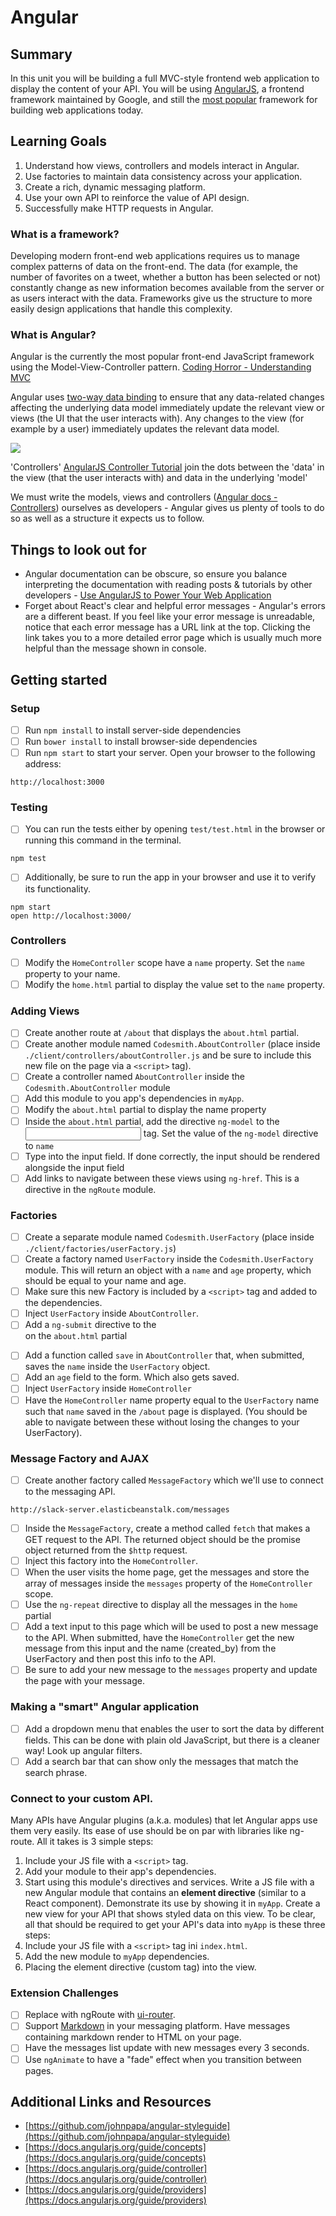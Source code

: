 # Angular

## Summary

In this unit you will be building a full MVC-style frontend web application to display the content of your API. You will be using [AngularJS](https://angularjs.org/), a frontend framework maintained by Google, and still the [most popular](https://www.airpair.com/js/javascript-framework-comparison) framework for building web applications today.

## Learning Goals

1. Understand how views, controllers and models interact in Angular.
2. Use factories to maintain data consistency across your application.
3. Create a rich, dynamic messaging platform.
4. Use your own API to reinforce the value of API design.
5. Successfully make HTTP requests in Angular.

### What is a framework?

Developing modern front-end web applications requires us to manage complex patterns of data on the front-end. The data (for example, the number of favorites on a tweet, whether a button has been selected or not) constantly change as new information becomes available from the server or as users interact with the data. Frameworks give us the structure to more easily design applications that handle this complexity. 

### What is Angular?

Angular is the currently the most popular front-end JavaScript framework using the Model-View-Controller pattern. [Coding Horror - Understanding MVC](http://blog.codinghorror.com/understanding-model-view-controller/)

Angular uses [two-way data binding](https://docs.angularjs.org/tutorial/step_04) to ensure that any data-related changes affecting the underlying data model immediately update the relevant view or views (the UI that the user interacts with). Any changes to the view (for example by a user) immediately updates the relevant data model. 

![](https://www.dropbox.com/s/lj2013fj1e8c213/Screenshot%202015-10-26%2008.09.55.png?dl=1)

'Controllers' [AngularJS Controller Tutorial](http://viralpatel.net/blogs/angularjs-controller-tutorial/) join the dots between the 'data' in the view (that the user interacts with) and data in the underlying 'model'

We must write the models, views and controllers ([Angular docs - Controllers](https://docs.angularjs.org/guide/controller)) ourselves as developers - Angular gives us plenty of tools to do so as well as a structure it expects us to follow.

## Things to look out for

* Angular documentation can be obscure, so ensure you balance interpreting the documentation with reading posts & tutorials by other developers - [Use AngularJS to Power Your Web Application](http://www.yearofmoo.com/2012/08/use-angularjs-to-power-your-web-application.html)
* Forget about React's clear and helpful error messages - Angular's errors are a different beast. If you feel like your error message is unreadable, notice that each error message has a URL link at the top. Clicking the link takes you to a more detailed error page which is usually much more helpful than the message shown in console.

## Getting started

### Setup

- [ ] Run `npm install` to install server-side dependencies
- [ ] Run `bower install` to install browser-side dependencies
- [ ] Run `npm start` to start your server. Open your browser to the following address:
```
http://localhost:3000
```

### Testing
- [ ] You can run the tests either by opening `test/test.html` in the browser or running this command in the terminal.
```
npm test
```
- [ ] Additionally, be sure to run the app in your browser and use it to verify its functionality.
```
npm start
open http://localhost:3000/
```

### Controllers
- [ ] Modify the `HomeController` scope have a `name` property. Set the `name` property to your name.
- [ ] Modify the `home.html` partial to display the value set to the `name` property.

### Adding Views
- [ ] Create another route at `/about` that displays the `about.html` partial.
- [ ] Create another module named `Codesmith.AboutController` (place inside `./client/controllers/aboutController.js` and be sure to include this new file on the page via a `<script>` tag).
- [ ] Create a controller named `AboutController` inside the `Codesmith.AboutController` module
- [ ] Add this module to you app's dependencies in `myApp`.
- [ ] Modify the `about.html` partial to display the name property
- [ ] Inside the `about.html` partial, add the directive `ng-model` to the <input> tag. Set the value of the `ng-model` directive to `name`
- [ ] Type into the input field. If done correctly, the input should be rendered alongside the input field
- [ ] Add links to navigate between these views using `ng-href`. This is a directive in the `ngRoute` module.

### Factories
- [ ] Create a separate module named `Codesmith.UserFactory` (place inside `./client/factories/userFactory.js`)
- [ ] Create a factory named `UserFactory` inside the `Codesmith.UserFactory` module. This will return an object with a `name` and `age` property, which should be equal to your name and age.
- [ ] Make sure this new Factory is included by a `<script>` tag and added to the dependencies.
- [ ] Inject `UserFactory` inside `AboutController`.
- [ ] Add a `ng-submit` directive to the <form> on the `about.html` partial
- [ ] Add a function called `save` in `AboutController` that, when submitted, saves the `name` inside the `UserFactory` object.
- [ ] Add an `age` field to the form. Which also gets saved.
- [ ] Inject `UserFactory` inside `HomeController`
- [ ] Have the `HomeController` name property equal to the `UserFactory` name such that `name` saved in the `/about` page is displayed. (You should be able to navigate between these without losing the changes to your UserFactory).

### Message Factory and AJAX
- [ ] Create another factory called `MessageFactory` which we'll use to connect to the messaging API.
```
http://slack-server.elasticbeanstalk.com/messages
```
- [ ] Inside the `MessageFactory`, create a method called `fetch` that makes a GET request to the API. The returned object should be the promise object returned from the `$http` request.
- [ ] Inject this factory into the `HomeController`.
- [ ] When the user visits the home page, get the messages and store the array of messages inside the `messages` property of the `HomeController` scope.
- [ ] Use the `ng-repeat` directive to display all the messages in the `home` partial
- [ ] Add a text input to this page which will be used to post a new message to the API. When submitted, have the `HomeController` get the new message from this input and the name (created_by) from the UserFactory and then post this info to the API.
- [ ] Be sure to add your new message to the `messages` property and update the page with your message.

### Making a "smart" Angular application
- [ ] Add a dropdown menu that enables the user to sort the data by different fields. This can be done with plain old JavaScript, but there is a cleaner way! Look up angular filters.
- [ ] Add a search bar that can show only the messages that match the search phrase. 

### Connect to your custom API.
Many APIs have Angular plugins (a.k.a. modules) that let Angular apps use them very easily. Its ease of use should be on par with libraries like ng-route. All it takes is 3 simple steps:
  1. Include your JS file with a `<script>` tag.
  2. Add your module to their app's dependencies.
  3. Start using this module's directives and services.
Write a JS file with a new Angular module that contains an **element directive** (similar to a React component). Demonstrate its use by showing it in `myApp`. Create a new view for your API that shows styled data on this view. To be clear, all that should be required to get your API's data into `myApp` is these three steps:
  1. Include your JS file with a `<script>` tag ini `index.html`.
  2. Add the new module to `myApp` dependencies.
  3. Placing the element directive (custom tag) into the view.


### Extension Challenges
- [ ] Replace with ngRoute with [ui-router](https://github.com/angular-ui/ui-router).
- [ ] Support [Markdown](https://github.com/adam-p/markdown-here/wiki/Markdown-Cheatsheet) in your messaging platform. Have messages containing markdown render to HTML on your page.
- [ ] Have the messages list update with new messages every 3 seconds.
- [ ] Use `ngAnimate` to have a "fade" effect when you transition between pages.

## Additional Links and Resources
- [https://github.com/johnpapa/angular-styleguide](https://github.com/johnpapa/angular-styleguide)
- [https://docs.angularjs.org/guide/concepts](https://docs.angularjs.org/guide/concepts)
- [https://docs.angularjs.org/guide/controller](https://docs.angularjs.org/guide/controller)
- [https://docs.angularjs.org/guide/providers](https://docs.angularjs.org/guide/providers)
